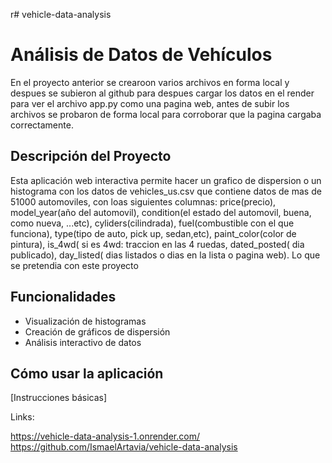 r# vehicle-data-analysis
# Análisis de Datos de Vehículos
En el proyecto anterior se crearoon varios archivos en forma local y despues se subieron al github para despues cargar los
datos en el render para ver el archivo app.py como una pagina web, antes de subir los archivos se probaron de forma local para
corroborar que la pagina cargaba correctamente.

## Descripción del Proyecto
Esta aplicación web interactiva permite hacer un grafico de dispersion o un histograma con los datos de vehicles_us.csv que contiene
datos de mas de 51000 automoviles, con loas siguientes columnas: price(precio), model_year(año del automovil), condition(el estado del automovil, buena, como nueva, ...etc), cyliders(cilindrada), fuel(combustible con el que funciona), type(tipo de auto, pick up, sedan,etc),
paint_color(color de pintura), is_4wd( si es 4wd: traccion en las 4 ruedas, dated_posted( dia publicado), day_listed( dias listados o dias
en la lista o pagina web).
Lo que se pretendia con este proyecto


## Funcionalidades
- Visualización de histogramas
- Creación de gráficos de dispersión
- Análisis interactivo de datos

## Cómo usar la aplicación
[Instrucciones básicas]


Links: 

https://vehicle-data-analysis-1.onrender.com/
https://github.com/IsmaelArtavia/vehicle-data-analysis
